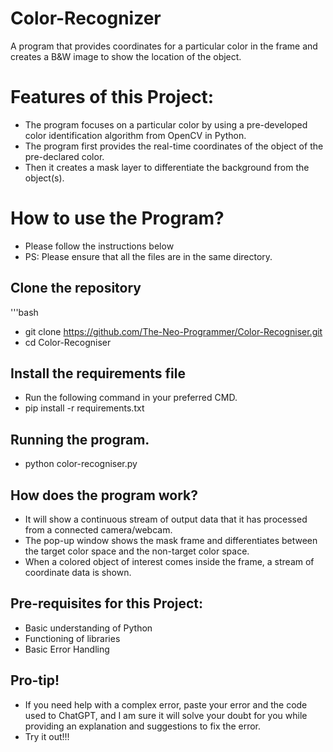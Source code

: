 # Color-Recognizer
A program that provides coordinates for a particular color in the frame and creates a B&W image to show the location of the object.

# Features of this Project:
- The program focuses on a particular color by using a pre-developed color identification algorithm from OpenCV in Python.
- The program first provides the real-time coordinates of the object of the pre-declared color.
- Then it creates a mask layer to differentiate the background from the object(s).

# How to use the Program?
- Please follow the instructions below
- PS: Please ensure that all the files are in the same directory.

## Clone the repository
'''bash

- git clone https://github.com/The-Neo-Programmer/Color-Recogniser.git
- cd Color-Recogniser

## Install the requirements file
- Run the following command in your preferred CMD.
- pip install -r requirements.txt

## Running the program.
- python color-recogniser.py

## How does the program work?
- It will show a continuous stream of output data that it has processed from a connected camera/webcam.
- The pop-up window shows the mask frame and differentiates between the target color space and the non-target color space.
- When a colored object of interest comes inside the frame, a stream of coordinate data is shown.

## Pre-requisites for this Project:
- Basic understanding of Python
- Functioning of libraries
- Basic Error Handling

## Pro-tip!
- If you need help with a complex error, paste your error and the code used to ChatGPT, and I am sure it will solve your doubt for you while providing an explanation and suggestions to fix the error.
- Try it out!!!
